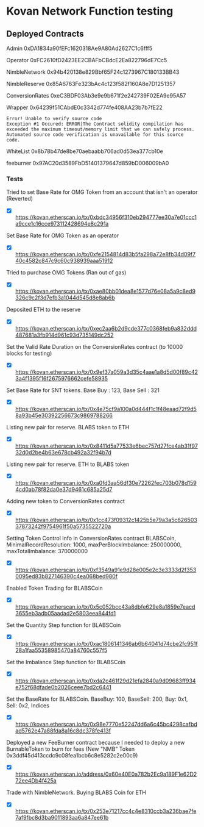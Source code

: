 # Kovan Network Function testing

## Deployed Contracts

Admin
0xDA1834a90fEFc1620318Ae9A80Ad2627C1c6fff5

Operator
0xFC2610fD2423EE2CBAFbCBdcE2Ea822796dE7Cc5

NimbleNetwork
0x94b420138e829Bbf65F24c1273967C180133BB43

NimbleReserve
0x85A6763Fe323bAc4c123f582f160A8e7D1251357

ConversionRates
0xeC3BDF03Ab3e9e9b671f2e242739F02EA9e95A57

Wrapper
0x64239f51CAbdE0c3342d774fe408AA23b7b7fE22
```
Error! Unable to verify source code
Exception #1 Occured: ERROR|The Contract solidity compilation has exceeded the maximum timeout/memory limit that we can safely process. Automated source code verification is unavailable for this source code.
```

WhiteList
0x8b78b47de8be70aebaabb706ad0d53ea377cb10e

feeburner
0x97AC20d3589FbD51401379647d859bD006009bA0

### Tests

Tried to set Base Rate for OMG Token from an account that isn't an operator
(Reverted)
- [x] https://kovan.etherscan.io/tx/0xbdc34956f310eb294777ee30a7e01ccc1a9cce1c16cce973112428694e8c291a

Set Base Rate for OMG Token as an operator
- [x] https://kovan.etherscan.io/tx/0xfe2154814d83b5fa298a72e8fb34d09f740c4582c847c9c60c938939aaa51912

Tried to purchase OMG Tokens
(Ran out of gas)
- [x] https://kovan.etherscan.io/tx/0xae80bb01dea8e1577d76e08a5a9c8ed9326c9c2f3d7efb3a1044d545d8e8ab6b

Deposited ETH to the reserve
- [x] https://kovan.etherscan.io/tx/0xec2aa6b2d9cde377c0368feb9a832ddd487681a3fb914d961c93d735149dc252

Set the Valid Rate Duration on the ConversionRates contract (to 10000 blocks for testing)
- [x] https://kovan.etherscan.io/tx/0x9ef37a059a3d35c4aae1a8d5d00f89c423a4f1395f16f2675976662cefe58935

Set Base Rate for SNT tokens. Base Buy : 123, Base Sell : 321
- [x] https://kovan.etherscan.io/tx/0x4e75cf9a100a0d444f1c1f48eaad72f9d58a93b45e30392256673c9869788266

Listing new pair for reserve. BLABS token to ETH
- [x] https://kovan.etherscan.io/tx/0x8411d5a77533e6bec757d27fce4ab31f9732d0d2be4b63e678cb492a32f94b7d

Listing new pair for reserve. ETH to BLABS token
- [x] https://kovan.etherscan.io/tx/0xa0fd3aa56df30e72262fec703b078d1594cd0ab78f82da0e37d9461c685a25d7

Adding new token to ConversionRates contract
- [x] https://kovan.etherscan.io/tx/0x1cc473f09312c1425b5e79a3a5c62650337873242f9754961f50a5735522720a

Setting Token Control Info in ConversionRates contract
BLABSCoin, MinimalRecordResolution: 1000, maxPerBlockImbalance: 250000000, maxTotalImbalance: 370000000
- [x] https://kovan.etherscan.io/tx/0xf3549a91e9d28e005e2c3e3333d2f3530095ed83b827146390c4ea068bed980f

Enabled Token Trading for BLABSCoin
- [x] https://kovan.etherscan.io/tx/0x5c052bcc43a8dbfe629e8a1859e7eacd3655eb3adb05aadad2e5803eea844fd1

Set the Quantity Step function for BLABSCoin
- [x] https://kovan.etherscan.io/tx/0xac1806141346ab6b64041d74cbe2fc951f28a1faa55358985470a84760c557f5

Set the Imbalance Step function for BLABSCoin
- [x] https://kovan.etherscan.io/tx/0xda2c461f29d21efa2840a9d09683ff934e752f68dfade0b2026ceee7bd2c6441

Set the BaseRate for BLABSCoin. BaseBuy: 100, BaseSell: 200, Buy: 0x1, Sell: 0x2, Indices
- [x] https://kovan.etherscan.io/tx/0x98e7770e52247dd6a6c45bc4298cafbdad5762e47a88fda8a16c8dc378fe413f

Deployed a new FeeBurner contract because I needed to deploy a new BurnableToken to burn for fees
(New "NMB" Token 0x3ddf45d413ccdc9c08fea1bcb6c8e5282c2e00c9)
- [x] https://kovan.etherscan.io/address/0x60e40E0a782b2Ec9a189F1e62D272ee4Db4f425a

Trade with NimbleNetwork. Buying BLABS Coin for ETH
- [x] https://kovan.etherscan.io/tx/0x253e71217cc4c4e8310ccb3a236bae7fe7af9fbc8d3ba9011893aa6a847ee61b
